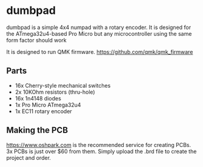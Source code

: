 # dumbpad
dumbpad is a simple 4x4 numpad with a rotary encoder. It is designed for the ATmega32u4-based Pro Micro but any microcontroller using the same form factor should work

It is designed to run QMK firmware. https://github.com/qmk/qmk_firmware

## Parts
* 16x Cherry-style mechanical switches
* 2x 10KOhm resistors (thru-hole)
* 16x 1n4148 diodes
* 1x Pro Micro ATmega32u4
* 1x EC11 rotary encoder

## Making the PCB
https://www.oshpark.com is the recommended service for creating PCBs. 3x PCBs is just over $60 from them. Simply upload the .brd file to create the project and order.
